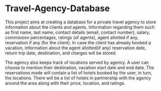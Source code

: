 # Travel-Agency-Database
This project aims at creating a database for a private travel agency to store information about the clients and agents. Information regarding them such as first name, last name, contact details (email, contact number), salary, commission percentages, ratings (of agents), agent allotted if any, reservation if any (for the client). In case the client has already booked a vacation, information about the agent allotted(if any) reservation date, return trip date, destination, and charges will be stored.

The agency also keeps track of locations served by agency. A user can choose to mention their destination, vacation start date and end date. The reservations made will contain a list of hotels booked by the user, in turn, the locations.  There will be a list of hotels in partnership with the agency around the area along with their price, location, and ratings.
 
